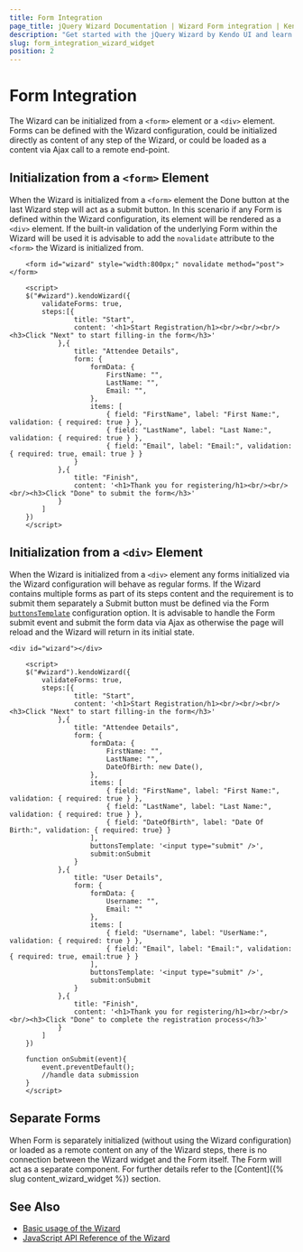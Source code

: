```yaml
---
title: Form Integration
page_title: jQuery Wizard Documentation | Wizard Form integration | Kendo UI
description: "Get started with the jQuery Wizard by Kendo UI and learn how the Wizard integrates Kendo UI Forms."
slug: form_integration_wizard_widget
position: 2
---
```


# Form Integration

The Wizard can be initialized from a `<form>` element or a `<div>` element. Forms can be defined with the Wizard configuration, could be initialized directly as content of any step of the Wizard, or could be loaded as a content via Ajax call to a remote end-point.

## Initialization from a `<form>` Element

When the Wizard is initialized from a `<form>` element the Done button at the last Wizard step will act as a submit button. In this scenario if any Form is defined within the Wizard configuration, its element will be rendered as a `<div>` element. If the built-in validation of the underlying Form within the Wizard will be used it is advisable to add the `novalidate` attribute to the `<form>` the Wizard is initialized from.

```dojo
    <form id="wizard" style="width:800px;" novalidate method="post"></form>

    <script>
    $("#wizard").kendoWizard({
        validateForms: true,
        steps:[{
                title: "Start",
                content: '<h1>Start Registration/h1><br/><br/><br/><h3>Click "Next" to start filling-in the form</h3>'
            },{
                title: "Attendee Details",
                form: {
                    formData: {
                        FirstName: "",
                        LastName: "",
                        Email: "",
                    },
                    items: [
                        { field: "FirstName", label: "First Name:", validation: { required: true } },
                        { field: "LastName", label: "Last Name:", validation: { required: true } },
                        { field: "Email", label: "Email:", validation: { required: true, email: true } }
                }
            },{
                title: "Finish",
                content: '<h1>Thank you for registering/h1><br/><br/><br/><h3>Click "Done" to submit the form</h3>'
            }
        ]
    })
    </script>
```

## Initialization from a `<div>` Element

When the Wizard is initialized from a `<div>` element any forms initialized via the Wizard configuration will behave as regular forms. If the Wizard contains multiple forms as part of its steps content and the requirement is to submit them separately a Submit button must be defined via the Form [`buttonsTemplate`](/api/javascript/ui/form/configuration/buttonstemplate) configuration option. It is advisable to handle the Form submit event and submit the form data via Ajax as otherwise the page will reload and the Wizard will return in its initial state.

```dojo
<div id="wizard"></div>

    <script>
    $("#wizard").kendoWizard({
        validateForms: true,
        steps:[{
                title: "Start",
                content: '<h1>Start Registration/h1><br/><br/><br/><h3>Click "Next" to start filling-in the form</h3>'
            },{
                title: "Attendee Details",
                form: {
                    formData: {
                        FirstName: "",
                        LastName: "",
                        DateOfBirth: new Date(),
                    },
                    items: [
                        { field: "FirstName", label: "First Name:", validation: { required: true } },
                        { field: "LastName", label: "Last Name:", validation: { required: true } },
                        { field: "DateOfBirth", label: "Date Of Birth:", validation: { required: true} }
                    ],
                    buttonsTemplate: '<input type="submit" />',
                    submit:onSubmit
                }
            },{
                title: "User Details",
                form: {
                    formData: {
                        Username: "",
                        Email: ""
                    },
                    items: [
                        { field: "Username", label: "UserName:", validation: { required: true } },
                        { field: "Email", label: "Email:", validation: { required: true, email:true } }
                    ],
                    buttonsTemplate: '<input type="submit" />',
                    submit:onSubmit
                }
            },{
                title: "Finish",
                content: '<h1>Thank you for registering/h1><br/><br/><br/><h3>Click "Done" to complete the registration process</h3>'
            }
        ]
    })

    function onSubmit(event){
        event.preventDefault();
        //handle data submission
    }
    </script>

```

## Separate Forms

When Form is separately initialized (without using the Wizard configuration) or loaded as a remote content on any of the Wizard steps, there is no connection between the Wizard widget and the Form itself. The Form will act as a separate component. For further details refer to the [Content]({% slug content_wizard_widget %}) section.

## See Also

* [Basic usage of the Wizard](https://demos.telerik.com/kendo-ui/wizard/index)
* [JavaScript API Reference of the Wizard](/api/javascript/ui/wizard)
